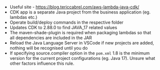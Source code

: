 - Useful site - https://blog.tericcabrel.com/aws-lambda-java-cdk/
- CDK app is a separate Java project from the business application (eg. lambdas etc.)
- Operate build/deploy commands in the respective folder
- Updates CDK to 2.88.0 to find JAVA_17 related values
- The maven-shade-plugin is required when packaging lambdas so that all dependencies are included in the JAR
- Reload the Java Language Server in VSCode if new projects are added, nothing will be recognised until you do
- If specifying source.compiler option in the `pom.xml` 1.8 is the minimum version for the current project configurations (eg. Java 17). Unsure what other factors influence this rule.
